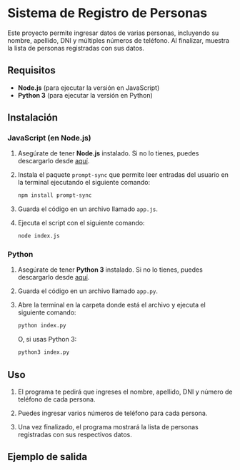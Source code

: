 # Sistema de Registro de Personas

Este proyecto permite ingresar datos de varias personas, incluyendo su nombre, apellido, DNI y múltiples números de teléfono. Al finalizar, muestra la lista de personas registradas con sus datos.

## Requisitos

- **Node.js** (para ejecutar la versión en JavaScript)
- **Python 3** (para ejecutar la versión en Python)

## Instalación

### JavaScript (en Node.js)

1. Asegúrate de tener **Node.js** instalado. Si no lo tienes, puedes descargarlo desde [aquí](https://nodejs.org/).

2. Instala el paquete `prompt-sync` que permite leer entradas del usuario en la terminal ejecutando el siguiente comando:

    ```bash
    npm install prompt-sync
    ```

3. Guarda el código en un archivo llamado `app.js`.

4. Ejecuta el script con el siguiente comando:

    ```bash
    node index.js
    ```

### Python

1. Asegúrate de tener **Python 3** instalado. Si no lo tienes, puedes descargarlo desde [aquí](https://www.python.org/downloads/).

2. Guarda el código en un archivo llamado `app.py`.

3. Abre la terminal en la carpeta donde está el archivo y ejecuta el siguiente comando:

    ```bash
    python index.py
    ```

    O, si usas Python 3:

    ```bash
    python3 index.py
    ```

## Uso

1. El programa te pedirá que ingreses el nombre, apellido, DNI y número de teléfono de cada persona.

2. Puedes ingresar varios números de teléfono para cada persona.

3. Una vez finalizado, el programa mostrará la lista de personas registradas con sus respectivos datos.

## Ejemplo de salida


